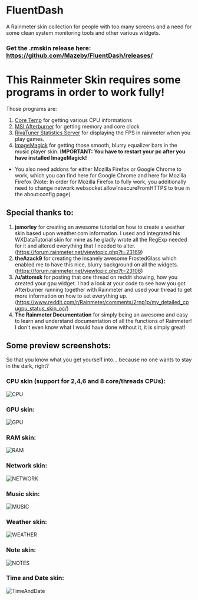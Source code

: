 # FluentDash
A Rainmeter skin collection for people with too many screens and a need for some clean system monitoring tools and other various widgets.

### Get the .rmskin release here: https://github.com/Mazeby/FluentDash/releases/

# This Rainmeter Skin requires some programs in order to work fully!
Those programs are:
1. [Core Temp](https://www.alcpu.com/CoreTemp/Core-Temp-setup.exe) for getting various CPU informations
2. [MSI Afterburner](http://www.guru3d.com/files-get/msi-afterburner-beta-download,33.html) for getting memory and core clock
3. [RivaTuner Statistics Server](http://www.guru3d.com/files-get/rtss-rivatuner-statistics-server-download,14.html) for displaying the FPS in rainmeter when you play games.
4. [ImageMagick](https://www.imagemagick.org/download/binaries/ImageMagick-7.0.8-5-Q16-x64-dll.exe) for getting those smooth, blurry equalizer bars in the music player skin. **IMPORTANT: You have to restart your pc after you have installed ImageMagick!**
-  You also need addons for either Mozilla Firefox or Google Chrome to work, which you can find here for Google Chrome and here for Mozilla Firefox (Note: In order for Mozilla Firefox to fully work, you additionally need to change network.websocket.allowInsecureFromHTTPS to true in the about:config page)

## Special thanks to:
1. **jsmorley** for creating an awesome tutorial on how to create a weather skin based upon weather.com information. I used and integrated his WXDataTutorial skin for mine as he gladly wrote all the RegExp needed for it and altered everything that I needed to alter. (https://forum.rainmeter.net/viewtopic.php?t=23169)
2. **theAzack9** for creating the insanely awesome FrostedGlass which enabled me to have this nice, blurry background on all the widgets. (https://forum.rainmeter.net/viewtopic.php?t=23106)
3. **/u/attomsk** for posting that one thread on reddit showing, how you created your gpu widget. I had a look at your code to see how you got Afterburner running together with Rainmeter and used your thread to get more information on how to set everything up. (https://www.reddit.com/r/Rainmeter/comments/2rnp1p/my_detailed_cpugpu_status_skin_oc/)
4. **The Rainmeter Documentation** for simply being an awesome and easy to learn and understand documentation of all the functions of Rainmeter! I don't even know what I would have done without it, it is simply great!

## Some preview screenshots:
So that you know what you get yourself into... because no one wants to stay in the dark, right?

### CPU skin (support for 2,4,6 and 8 core/threads CPUs):
![CPU](https://raw.githubusercontent.com/Mazeby/FluentDash/master/Example%20Images/cpu.PNG "CPU widget")

### GPU skin:
![GPU](https://raw.githubusercontent.com/Mazeby/FluentDash/master/Example%20Images/gpu.PNG "GPU widget")

### RAM skin:
![RAM](https://raw.githubusercontent.com/Mazeby/FluentDash/master/Example%20Images/RAM.PNG "RAM widget")

### Network skin:
![NETWORK](https://raw.githubusercontent.com/Mazeby/FluentDash/master/Example%20Images/network.PNG)

### Music skin:
![MUSIC](https://raw.githubusercontent.com/Mazeby/FluentDash/master/Example%20Images/music.PNG)

### Weather skin:
![WEATHER](https://raw.githubusercontent.com/Mazeby/FluentDash/master/Example%20Images/weather.PNG "Weather widget")

### Note skin:
![NOTES](https://raw.githubusercontent.com/Mazeby/FluentDash/master/Example%20Images/notes.PNG "Note widget")

### Time and Date skin:
![TimeAndDate](https://raw.githubusercontent.com/Mazeby/FluentDash/master/Example%20Images/time.PNG "Time and Date widget")
